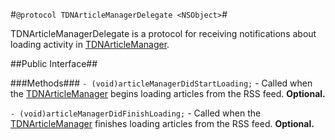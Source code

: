 #`@protocol TDNArticleManagerDelegate <NSObject>`#

TDNArticleManagerDelegate is a protocol for receiving notifications about loading activity in [TDNArticleManager](TDNArticleManager.md).

##Public Interface##

###Methods###
`- (void)articleManagerDidStartLoading;` - Called when the [TDNArticleManager](TDNArticleManager.md) begins loading articles from the RSS feed. **Optional.**

`- (void)articleManagerDidFinishLoading;` - Called when the [TDNArticleManager](TDNArticleManager.md) finishes loading articles from the RSS feed. **Optional.**